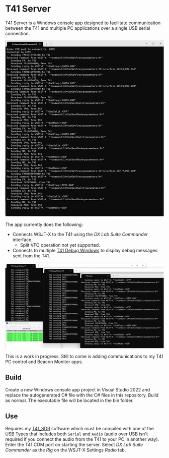 # T41 Server

T41 Server is a Windows console app designed to facilitate communication between the T41 and multiple PC applications over a single USB serial connection.

![T41 Server](https://github.com/tmr4/T41Server/blob/main/images/T41Server.png)

The app currently does the following:

  * Connects WSJT-X to the T41 using the *DX Lab Suite Commander* interface.
    * Split VFO operation not yet supported.
  * Connects to multiple [T41 Debug Windows](https://github.com/tmr4/T41Debug) to display debug messages sent from the T41.

![T41 Server and Debug Windows w/ WSJT-X](https://github.com/tmr4/T41Server/blob/main/images/t41Server_Debug.png)

This is a work in progress.  Still to come is adding communications to my T41 PC control and Beacon Monitor apps.

## Build

Create a new Windows console app project in Visual Studio 2022 and replace the autogenerated C# file with the C# files in this repository.  Build as normal.  The executable file will be located in the bin folder.

## Use

Requires my [T41_SDR](https://github.com/tmr4/T41_SDR) software which must be compiled with one of the USB Types that includes both `Serial` and `Audio` (audio over USB isn't required if you connect the audio from the T41 to your PC in another way). Enter the T41 COM port on starting the server.  Select *DX Lab Suite Commander* as the *Rig* on the WSJT-X Settings *Radio* tab.
